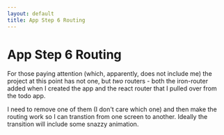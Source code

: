 ```yaml
---
layout: default
title: App Step 6 Routing
---
```

# App Step 6 Routing
For those paying attention (which, apparently, does not include me) the project at this point has not one, but *two* routers - both the iron-router added when I created the app and the react router that I pulled over from the todo app.

I need to remove one of them (I don't care which one) and then make the routing work so I can transtion from one screen to another. Ideally the transition will include some snazzy animation.

